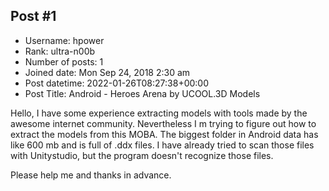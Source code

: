 ## Post #1
- Username: hpower
- Rank: ultra-n00b
- Number of posts: 1
- Joined date: Mon Sep 24, 2018 2:30 am
- Post datetime: 2022-01-26T08:27:38+00:00
- Post Title: Android - Heroes Arena by UCOOL.3D Models

Hello,
I have some experience extracting models with tools made by the awesome internet community. Nevertheless I m trying to figure out how to extract the models from this MOBA. The biggest folder in Android data has like 600 mb and is full of .ddx files. I have already tried to scan those files with Unitystudio, but the program doesn't recognize those files. 

Please help me and thanks in advance.
